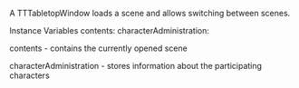 A TTTabletopWindow loads a scene and allows switching between scenes.

Instance Variables
	contents:		<Array>
	characterAdministration:		<TTCharacterAdministration>

contents
	- contains the currently opened scene

characterAdministration
	- stores information about the participating characters
